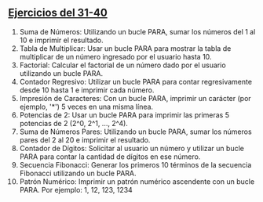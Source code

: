 ## [Ejercicios del 31-40](./31-40/)
1. Suma de Números: Utilizando un bucle PARA, sumar los números del 1 al 10 e
imprimir el resultado.
2. Tabla de Multiplicar: Usar un bucle PARA para mostrar la tabla de multiplicar de un
número ingresado por el usuario hasta 10.
3. Factorial: Calcular el factorial de un número dado por el usuario utilizando un bucle
PARA.
4. Contador Regresivo: Utilizar un bucle PARA para contar regresivamente desde 10
hasta 1 e imprimir cada número.
5. Impresión de Caracteres: Con un bucle PARA, imprimir un carácter (por ejemplo,
'*') 5 veces en una misma línea.
6. Potencias de 2: Usar un bucle PARA para imprimir las primeras 5 potencias de 2
(2^0, 2^1, ..., 2^4).
7. Suma de Números Pares: Utilizando un bucle PARA, sumar los números pares del
2 al 20 e imprimir el resultado.
8. Contador de Dígitos: Solicitar al usuario un número y utilizar un bucle PARA para
contar la cantidad de dígitos en ese número.
9. Secuencia Fibonacci: Generar los primeros 10 términos de la secuencia Fibonacci
utilizando un bucle PARA.
10. Patrón Numérico: Imprimir un patrón numérico ascendente con un bucle PARA. Por
ejemplo: 1, 12, 123, 1234